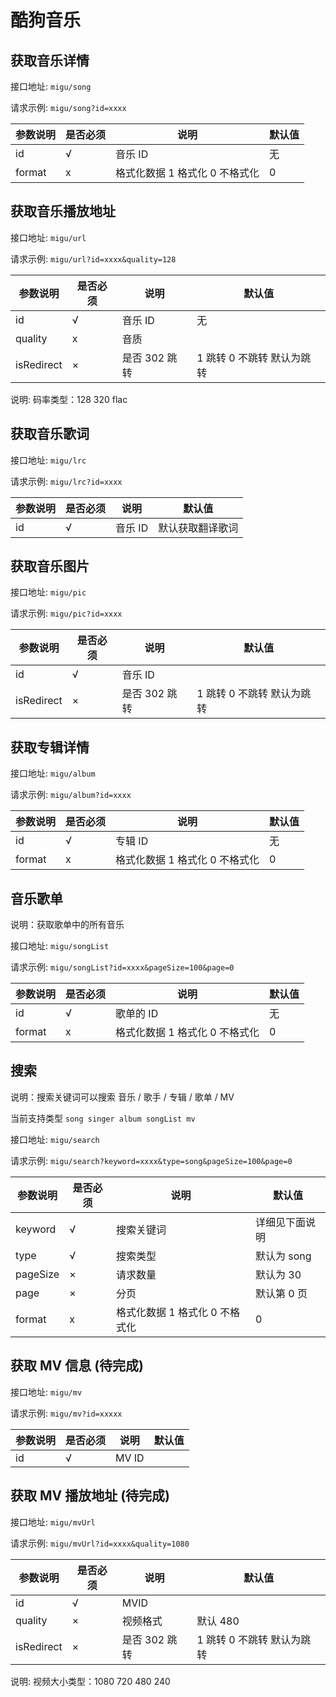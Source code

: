 # 酷狗音乐

## 获取音乐详情

接口地址: `migu/song`

请求示例: `migu/song?id=xxxx`

| 参数说明 | 是否必须 | 说明                           | 默认值 |
| -------- | -------- | ------------------------------ | ------ |
| id       | √        | 音乐 ID                        | 无     |
| format   | x        | 格式化数据 1 格式化 0 不格式化 | 0      |

## 获取音乐播放地址

接口地址: `migu/url`

请求示例: `migu/url?id=xxxx&quality=128`

| 参数说明   | 是否必须 | 说明          | 默认值                     |
| ---------- | -------- | ------------- | -------------------------- |
| id         | √        | 音乐 ID       | 无                         |
| quality    | x        | 音质          |                            |
| isRedirect | ×        | 是否 302 跳转 | 1 跳转 0 不跳转 默认为跳转 |

说明: 码率类型：128 320 flac

## 获取音乐歌词

接口地址: `migu/lrc`

请求示例: `migu/lrc?id=xxxx`

| 参数说明 | 是否必须 | 说明    | 默认值           |
| -------- | -------- | ------- | ---------------- |
| id       | √        | 音乐 ID | 默认获取翻译歌词 |

## 获取音乐图片

接口地址: `migu/pic`

请求示例: `migu/pic?id=xxxx`

| 参数说明   | 是否必须 | 说明          | 默认值                     |
| ---------- | -------- | ------------- | -------------------------- |
| id         | √        | 音乐 ID       |                            |
| isRedirect | ×        | 是否 302 跳转 | 1 跳转 0 不跳转 默认为跳转 |

## 获取专辑详情

接口地址: `migu/album`

请求示例: `migu/album?id=xxxx`

| 参数说明 | 是否必须 | 说明                           | 默认值 |
| -------- | -------- | ------------------------------ | ------ |
| id       | √        | 专辑 ID                        | 无     |
| format   | x        | 格式化数据 1 格式化 0 不格式化 | 0      |

## 音乐歌单

说明：获取歌单中的所有音乐

接口地址: `migu/songList`

请求示例: `migu/songList?id=xxxx&pageSize=100&page=0`

| 参数说明 | 是否必须 | 说明                           | 默认值 |
| -------- | -------- | ------------------------------ | ------ |
| id       | √        | 歌单的 ID                      | 无     |
| format   | x        | 格式化数据 1 格式化 0 不格式化 | 0      |

## 搜索

说明：搜索关键词可以搜索 音乐 / 歌手 / 专辑 / 歌单 / MV

当前支持类型 `song singer album songList mv`

接口地址: `migu/search`

请求示例: `migu/search?keyword=xxxx&type=song&pageSize=100&page=0`

| 参数说明 | 是否必须 | 说明                           | 默认值         |
| -------- | -------- | ------------------------------ | -------------- |
| keyword  | √        | 搜索关键词                     | 详细见下面说明 |
| type     | √        | 搜索类型                       | 默认为 song    |
| pageSize | ×        | 请求数量                       | 默认为 30      |
| page     | ×        | 分页                           | 默认第 0 页    |
| format   | x        | 格式化数据 1 格式化 0 不格式化 | 0              |

## 获取 MV 信息 (待完成)

接口地址: `migu/mv`

请求示例: `migu/mv?id=xxxxx`

| 参数说明 | 是否必须 | 说明  | 默认值 |
| -------- | -------- | ----- | ------ |
| id       | √        | MV ID |        |

## 获取 MV 播放地址 (待完成)

接口地址: `migu/mvUrl`

请求示例: `migu/mvUrl?id=xxxx&quality=1080`

| 参数说明   | 是否必须 | 说明          | 默认值                     |
| ---------- | -------- | ------------- | -------------------------- |
| id         | √        | MVID          |                            |
| quality    | ×        | 视频格式      | 默认 480                   |
| isRedirect | ×        | 是否 302 跳转 | 1 跳转 0 不跳转 默认为跳转 |

说明: 视频大小类型：1080 720 480 240
